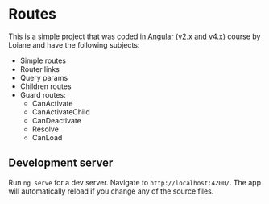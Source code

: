 # Routes

This is a simple project that was coded in [Angular (v2.x and v4.x)](https://loiane.training/course/angular-2/) course by Loiane and have the following subjects:

* Simple routes
* Router links
* Query params
* Children routes
* Guard routes:
  * CanActivate
  * CanActivateChild 
  * CanDeactivate
  * Resolve
  * CanLoad


## Development server

Run `ng serve` for a dev server. Navigate to `http://localhost:4200/`. The app will automatically reload if you change any of the source files.
